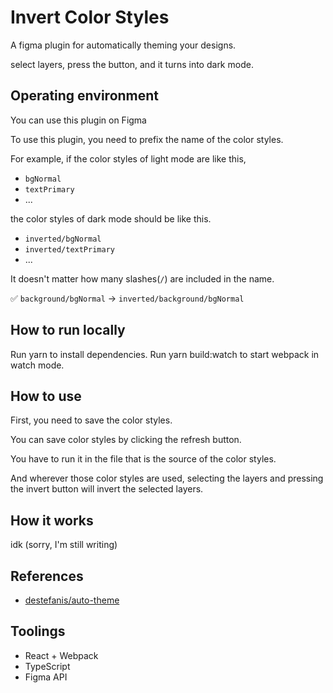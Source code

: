 # Invert Color Styles

A figma plugin for automatically theming your designs.

select layers,
press the button,
and it turns into dark mode.

## Operating environment

You can use this plugin on Figma

To use this plugin, you need to prefix the name of the color styles.

For example, if the color styles of light mode are like this,
- `bgNormal`
- `textPrimary`
- ...

the color styles of dark mode should be like this.
- `inverted/bgNormal`
- `inverted/textPrimary`
- ...

It doesn't matter how many slashes(`/`) are included in the name.

✅ `background/bgNormal` -> `inverted/background/bgNormal` 

## How to run locally

Run yarn to install dependencies.
Run yarn build:watch to start webpack in watch mode.

## How to use

First, you need to save the color styles.

You can save color styles by clicking the refresh button.

You have to run it in the file that is the source of the color styles.

And wherever those color styles are used, selecting the layers and pressing the invert button will invert the selected layers.

## How it works

idk (sorry, I'm still writing)

## References

- [destefanis/auto-theme](https://github.com/destefanis/auto-theme)

## Toolings

- React + Webpack
- TypeScript
- Figma API

